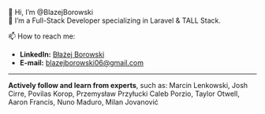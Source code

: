 👋 Hi, I’m @BlazejBorowski  
👀 I’m a Full-Stack Developer specializing in Laravel & TALL Stack.

📫 How to reach me:  
- **LinkedIn:** [Błażej Borowski](https://www.linkedin.com/in/blazejborowski/)  
- **E-mail:** blazejborowski06@gmail.com  

---

**Actively follow and learn from experts**,
such as:
Marcin Lenkowski,
Josh Cirre,
Povilas Korop,
Przemysław Przyłucki
Caleb Porzio,
Taylor Otwell,
Aaron Francis,
Nuno Maduro,
Milan Jovanović
